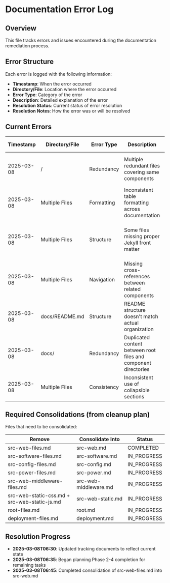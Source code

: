 # Documentation Error Log

## Overview
This file tracks errors and issues encountered during the documentation remediation process.

## Error Structure
Each error is logged with the following information:
- **Timestamp**: When the error occurred
- **Directory/File**: Location where the error occurred
- **Error Type**: Category of the error
- **Description**: Detailed explanation of the error
- **Resolution Status**: Current status of error resolution
- **Resolution Notes**: How the error was or will be resolved

## Current Errors

| Timestamp | Directory/File | Error Type | Description | Resolution Status | Resolution Notes |
|-----------|---------------|------------|-------------|------------------|------------------|
| 2025-03-08 | / | Redundancy | Multiple redundant files covering same components | IN_PROGRESS | Files identified in cleanup plan, consolidation 75% complete |
| 2025-03-08 | Multiple Files | Formatting | Inconsistent table formatting across documentation | IN_PROGRESS | Standardizing table format across remaining files |
| 2025-03-08 | Multiple Files | Structure | Some files missing proper Jekyll front matter | IN_PROGRESS | Adding consistent front matter to all documentation files |
| 2025-03-08 | Multiple Files | Navigation | Missing cross-references between related components | IN_PROGRESS | Updating cross-references as files are consolidated |
| 2025-03-08 | docs/README.md | Structure | README structure doesn't match actual organization | NOT_STARTED | Will update after file consolidation is complete |
| 2025-03-08 | docs/ | Redundancy | Duplicated content between root files and component directories | IN_PROGRESS | Consolidating content into appropriate component files |
| 2025-03-08 | Multiple Files | Consistency | Inconsistent use of collapsible sections | IN_PROGRESS | Standardizing section structures across all files |

## Required Consolidations (from cleanup plan)
Files that need to be consolidated:

| Remove | Consolidate Into | Status |
|--------|------------------|--------|
| src-web-files.md | src-web.md | COMPLETED |
| src-software-files.md | src-software.md | IN_PROGRESS |
| src-config-files.md | src-config.md | IN_PROGRESS |
| src-power-files.md | src-power.md | IN_PROGRESS |
| src-web-middleware-files.md | src-web-middleware.md | IN_PROGRESS |
| src-web-static-css.md + src-web-static-js.md | src-web-static.md | IN_PROGRESS |
| root-files.md | root.md | IN_PROGRESS |
| deployment-files.md | deployment.md | IN_PROGRESS |

## Resolution Progress
- **2025-03-08T06:30**: Updated tracking documents to reflect current state
- **2025-03-08T06:35**: Began planning Phase 2-4 completion for remaining tasks
- **2025-03-08T06:45**: Completed consolidation of src-web-files.md into src-web.md
